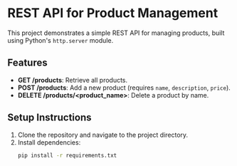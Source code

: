 # REST API for Product Management

This project demonstrates a simple REST API for managing products, built using Python's `http.server` module. 

## Features
- **GET /products**: Retrieve all products.
- **POST /products**: Add a new product (requires `name`, `description`, `price`).
- **DELETE /products/<product_name>**: Delete a product by name.

## Setup Instructions
1. Clone the repository and navigate to the project directory.
2. Install dependencies:
   ```bash
   pip install -r requirements.txt
